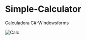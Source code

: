 # Simple-Calculator
Calculadora C#-Windowsforms

<img src="/Simple-Calculator/2022-02-05 21_33_51-.png" alt="Calc"/>
